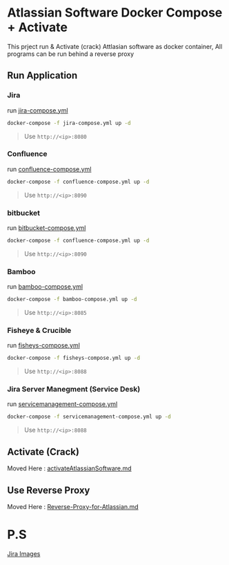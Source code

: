 # Atlassian Software Docker Compose + Activate
This prject run & Activate (crack) Attlasian software as docker container, All programs can be run behind a reverse proxy


## Run Application
### Jira
run [jira-compose.yml](/jira-compose.yml)

```bash
docker-compose -f jira-compose.yml up -d
```
> Use `http://<ip>:8080`

### Confluence

run [confluence-compose.yml](/confluence-compose.yml)

```bash
docker-compose -f confluence-compose.yml up -d
```
> Use `http://<ip>:8090`

### bitbucket

run [bitbucket-compose.yml](/bitbucket-compose.yml)

```bash
docker-compose -f confluence-compose.yml up -d
```
> Use `http://<ip>:8090`

### Bamboo

run [bamboo-compose.yml](/bamboo-compose.yml)

```bash
docker-compose -f bamboo-compose.yml up -d
```
> Use `http://<ip>:8085`

### Fisheye & Crucible

run [fisheys-compose.yml](/fisheys-compose.yml)

```bash
docker-compose -f fisheys-compose.yml up -d
```
> Use `http://<ip>:8088`


### Jira Server Manegment (Service Desk)

run [servicemanagement-compose.yml](/servicemanagement-compose.yml)

```bash
docker-compose -f servicemanagement-compose.yml up -d
```
> Use `http://<ip>:8088`


## Activate (Crack) 

Moved Here : [activateAtlassianSoftware.md](activateAtlassianSoftware.md)

##  Use Reverse Proxy

Moved Here : [Reverse-Proxy-for-Atlassian.md](Reverse-Proxy-for-Atlassian.md)
# P.S
[Jira Images](https://hub.docker.com/r/atlassian/jira-software)

